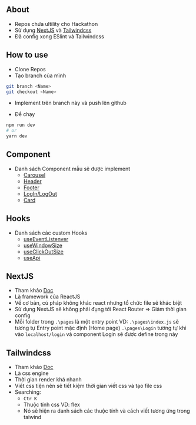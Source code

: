## About

- Repos chứa ultility cho Hackathon
- Sử dụng [NextJS](#nextjs) và [Tailwindcss](#tailwindcss)
- Đã config xong ESlint và Tailwindcss

## How to use

- Clone Repos
- Tạo branch của mình

```bash
git branch <Name>
git checkout <Name>

```

- Implement trên branch này và push lên github

- Để chạy

```bash
npm run dev
# or
yarn dev
```

## Component

- Danh sách Component mẫu sẽ được implement
  - [Carousel](#)
  - [Header](#)
  - [Footer](#)
  - [LogIn/LogOut](#)
  - [Card](./Components/Card)

## Hooks

- Danh sách các custom Hooks
  - [useEventListenver](./hooks)
  - [useWindowSize](./hooks)
  - [useClickOutSize](./hooks)
  * [useApi](./hooks)

## NextJS

- Tham khảo [Doc](https://nextjs.org/docs/getting-started)
- Là framework của ReactJS
- Về cơ bản, cú pháp không khác react nhưng tổ chức file sẽ khác biệt
- Sử dụng NextJS sẽ không phải đụng tới React Router => Giảm thời gian config
- Mỗi folder trong `.\pages` là một entry point
  VD: `.\pages\index.js` sẽ tương tự Entry point mặc định (Home page)
  `.\pages\Login` tương tự khi vào `localhost/login` và component Login sẽ được define trong này

## Tailwindcss

- Tham khảo [Doc](https://tailwindcss.com/docs/installation)
- Là css engine
- Thời gian render khá nhanh
- Viết css tiện nên sẽ tiết kiệm thời gian viết css và tạo file css
- Searching:
  - `Ctr K`
  - Thuộc tính css
    VD: flex
  - Nó sẽ hiện ra danh sách các thuộc tính và cách viết tương ứng trong taiwind
